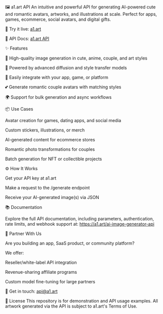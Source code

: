 🖼️ a1.art API
An intuitive and powerful API for generating AI-powered cute and romantic avatars, artworks, and illustrations at scale. Perfect for apps, games, ecommerce, social avatars, and digital gifts.


🚀 Try it live: [a1.art](https://a1.art/ai-image-generator-api)

📄 API Docs: [a1.art API](https://fyze31atzb.feishu.cn/docx/CBS5dl9r1ozKGTxwvzVc0cNCnze)


✨ Features

🎨 High-quality image generation in cute, anime, couple, and art styles

🧠 Powered by advanced diffusion and style transfer models

🔧 Easily integrate with your app, game, or platform

💕 Generate romantic couple avatars with matching styles

🌍 Support for bulk generation and async workflows


📦 Use Cases

Avatar creation for games, dating apps, and social media

Custom stickers, illustrations, or merch

AI-generated content for ecommerce stores

Romantic photo transformations for couples

Batch generation for NFT or collectible projects


⚙️ How It Works

Get your API key at a1.art

Make a request to the /generate endpoint

Receive your AI-generated image(s) via JSON


📚 Documentation

Explore the full API documentation, including parameters, authentication, rate limits, and webhook support at: https://a1.art/ai-image-generator-api


🤝 Partner With Us

Are you building an app, SaaS product, or community platform?

We offer:

Reseller/white-label API integration

Revenue-sharing affiliate programs

Custom model fine-tuning for large partners


📩 Get in touch: api@a1.art


📜 License
This repository is for demonstration and API usage examples. All artwork generated via the API is subject to a1.art's Terms of Use.

